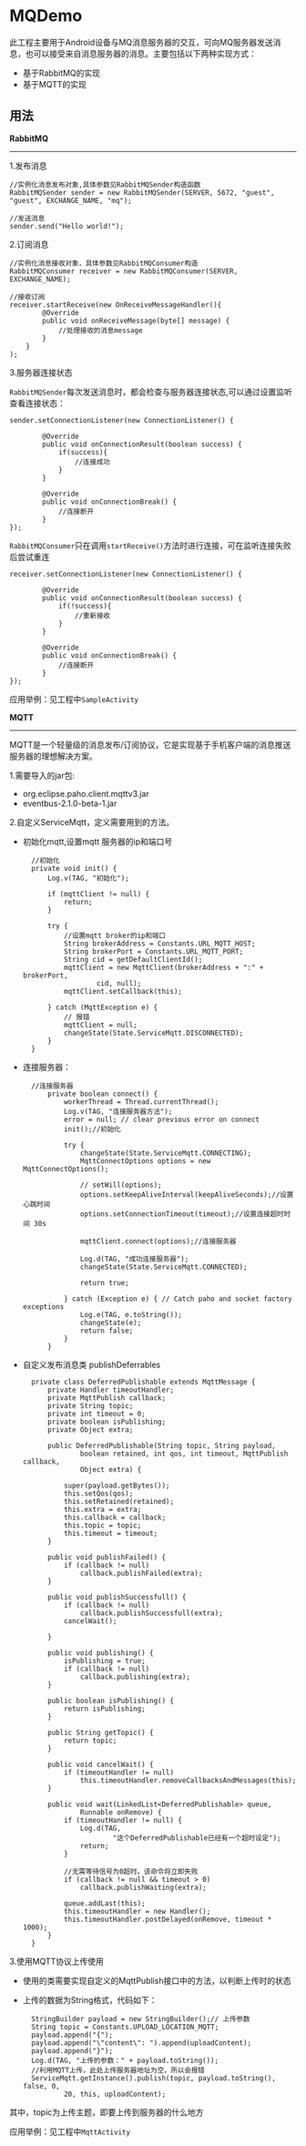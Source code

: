 MQDemo
==============

此工程主要用于Android设备与MQ消息服务器的交互，可向MQ服务器发送消息，也可以接受来自消息服务器的消息。主要包括以下两种实现方式：

- 基于RabbitMQ的实现
- 基于MQTT的实现


用法
-------

**RabbitMQ**

-------

1.发布消息

	//实例化消息发布对象,具体参数见RabbitMQSender构造函数
    RabbitMQSender sender = new RabbitMQSender(SERVER, 5672, "guest", "guest", EXCHANGE_NAME, "mq");
	
	//发送消息
	sender.send("Hello world!");

2.订阅消息
	
	//实例化消息接收对象，具体参数见RabbitMQConsumer构造
	RabbitMQConsumer receiver = new RabbitMQConsumer(SERVER, EXCHANGE_NAME);

	//接收订阅
	receiver.startReceive(new OnReceiveMessageHandler(){
			@Override
			public void onReceiveMessage(byte[] message) {
				//处理接收的消息message
			}	
		}
	); 

3.服务器连接状态

`RabbitMQSender`每次发送消息时，都会检查与服务器连接状态,可以通过设置监听查看连接状态：

    sender.setConnectionListener(new ConnectionListener() {
			
			@Override
			public void onConnectionResult(boolean success) {
				if(success){
					//连接成功
				}
			}
			
			@Override
			public void onConnectionBreak() {
				//连接断开
			}
	});

`RabbitMQConsumer`只在调用`startReceive()`方法时进行连接，可在监听连接失败后尝试重连
	
	receiver.setConnectionListener(new ConnectionListener() {
			
			@Override
			public void onConnectionResult(boolean success) {
				if(!success){
					//重新接收
				}
			}
			
			@Override
			public void onConnectionBreak() {
				//连接断开
			}
	});

应用举例：见工程中`SampleActivity`

**MQTT**

---
MQTT是一个轻量级的消息发布/订阅协议，它是实现基于手机客户端的消息推送服务器的理想解决方案。

1.需要导入的jar包:

- org.eclipse.paho.client.mqttv3.jar
- eventbus-2.1.0-beta-1.jar

2.自定义ServiceMqtt，定义需要用到的方法。

- 初始化mqtt,设置mqtt 服务器的ip和端口号

		//初始化
		private void init() {
			Log.v(TAG, "初始化");
		
			if (mqttClient != null) {
				return;
			}
		
			try {
				//设置mqtt broker的ip和端口
				String brokerAddress = Constants.URL_MQTT_HOST;
				String brokerPort = Constants.URL_MQTT_PORT;
				String cid = getDefaultClientId();
				mqttClient = new MqttClient(brokerAddress + ":" + brokerPort,
						cid, null);
				mqttClient.setCallback(this);
		
			} catch (MqttException e) {
				// 报错
				mqttClient = null;
				changeState(State.ServiceMqtt.DISCONNECTED);
			}
		}

- 连接服务器：

		//连接服务器
			private boolean connect() {
				workerThread = Thread.currentThread(); 
				Log.v(TAG, "连接服务器方法");
				error = null; // clear previous error on connect
				init();//初始化
			
				try {
					changeState(State.ServiceMqtt.CONNECTING);
					MqttConnectOptions options = new MqttConnectOptions();
			
					// setWill(options);
					options.setKeepAliveInterval(keepAliveSeconds);//设置心跳时间  
					options.setConnectionTimeout(timeout);//设置连接超时时间 30s
			
					mqttClient.connect(options);//连接服务器
			
					Log.d(TAG, "成功连接服务器");
					changeState(State.ServiceMqtt.CONNECTED);
			
					return true;
			
				} catch (Exception e) { // Catch paho and socket factory exceptions
					Log.e(TAG, e.toString());
					changeState(e);
					return false;
				}
			}				

- 自定义发布消息类 publishDeferrables

		private class DeferredPublishable extends MqttMessage {
			private Handler timeoutHandler;
			private MqttPublish callback;
			private String topic;
			private int timeout = 0;
			private boolean isPublishing;
			private Object extra;
	
			public DeferredPublishable(String topic, String payload,
					boolean retained, int qos, int timeout, MqttPublish callback,
					Object extra) {
	
				super(payload.getBytes());
				this.setQos(qos);
				this.setRetained(retained);
				this.extra = extra;
				this.callback = callback;
				this.topic = topic;
				this.timeout = timeout;
			}
	
			public void publishFailed() {
				if (callback != null)
					callback.publishFailed(extra);
			}
	
			public void publishSuccessfull() {
				if (callback != null)
					callback.publishSuccessfull(extra);
				cancelWait();
	
			}
	
			public void publishing() {
				isPublishing = true;
				if (callback != null)
					callback.publishing(extra);
			}
	
			public boolean isPublishing() {
				return isPublishing;
			}
	
			public String getTopic() {
				return topic;
			}
	
			public void cancelWait() {
				if (timeoutHandler != null)
					this.timeoutHandler.removeCallbacksAndMessages(this);
			}
	
			public void wait(LinkedList<DeferredPublishable> queue,
					Runnable onRemove) {
				if (timeoutHandler != null) {
					Log.d(TAG,
							"这个DeferredPublishable已经有一个超时设定");
					return;
				}
	
				//无需等待信号为0超时。该命令将立即失败
				if (callback != null && timeout > 0)
					callback.publishWaiting(extra);
	
				queue.addLast(this);
				this.timeoutHandler = new Handler();
				this.timeoutHandler.postDelayed(onRemove, timeout * 1000);
			}
		}

3.使用MQTT协议上传使用

- 使用的类需要实现自定义的MqttPublish接口中的方法，以判断上传时的状态

- 上传的数据为String格式，代码如下：

		StringBuilder payload = new StringBuilder();// 上传参数
		String topic = Constants.UPLOAD_LOCATION_MQTT;
		payload.append("{");
		payload.append("\"content\": ").append(uploadContent);
		payload.append("}");
		Log.d(TAG, "上传的参数：" + payload.toString());
		//利用MQTT上传，此处上传服务器地址为空，所以会报错
		ServiceMqtt.getInstance().publish(topic, payload.toString(), false, 0,
				20, this, uploadContent);
其中，topic为上传主题，即要上传到服务器的什么地方

应用举例：见工程中`MqttActivity`
